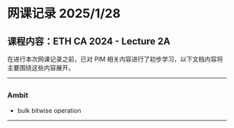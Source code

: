 # 网课记录 2025/1/28

## 课程内容：ETH CA 2024 - Lecture 2A


在进行本次网课记录之前，已对 PIM 相关内容进行了初步学习，以下文档内容将主要围绕这些内容展开。

---

## 

### Ambit

- bulk bitwise operation
 

---


